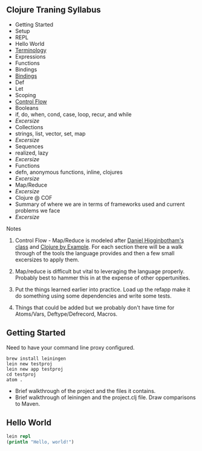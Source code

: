 ## Clojure Traning Syllabus

* Getting Started
 * Setup
 * REPL * Hello World* [Terminology](terminology.md)
 * Expressions 
 * Functions
 * Bindings
* [Bindings](bindings.md)
 * Def
 * Let
 * Scoping
* [Control Flow](controlflow.md)
 * Booleans
 * if, do, when, cond, case, loop, recur, and while
 * *Excersize*
* Collections
 * strings, list, vector, set, map 
 * *Excersize*
* Sequences
 * realized, lazy
 * *Excersize*
* Functions 
 * defn, anonymous functions, inline, clojures 
 * *Excersize*
* Map/Reduce
 * *Excersize*
* Clojure @ COF
 * Summary of where we are in terms of frameworks used and current problems we face
 * *Excersize*
  
Notes

1. Control Flow - Map/Reduce is modeled after [Daniel Higginbotham's class](https://github.kdc.capitalone.com/RDT/clojure-training) and [Clojure by Example](https://kimh.github.io/clojure-by-example/#count). For each section there will be a walk through of the tools the language provides and then a few small excersizes to apply them.

2. Map/reduce is difficult but vital to leveraging the language properly. Probably best to hammer this in at the expense of other oppertunities.

3. Put the things learned earlier into practice. Load up the refapp make it do something using some dependencies and write some tests.4. Things that could be added but we probably don't have time for Atoms/Vars, Deftype/Defrecord, Macros.## Getting StartedNeed to have your command line proxy configured. ```brew install leiningenlein new testprojlein new app testprojcd testprojatom .```* Brief walkthrough of the project and the files it contains. * Brief walkthrough of leiningen and the project.clj file. Draw comparisons to Maven.## Hello World```clojurelein repl (println "Hello, world!")```